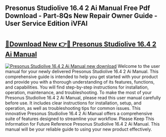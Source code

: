 ## Presonus Studiolive 16.4 2 Ai Manual Free Pdf Download - Part-8Qs New Repair Owner Guide - User Service Edition iVFAI

# <h2><a href="http://cf15932.oget.top/?id=Presonus+Studiolive+16.4+2+Ai+Manual">🔗Download New 👉🔴 Presonus Studiolive 16.4 2 Ai Manual</a></h2>

[![Presonus Studiolive 16.4 2 Ai Manual new download](https://i.imgur.com/5g1atiW.png)](http://cf15932.oget.top/?id=Presonus+Studiolive+16.4+2+Ai+Manual)
Welcome to the user manual for your newly delivered Presonus Studiolive 16.4 2 Ai Manual. This comprehensive guide is intended to help you get started with your product and provide you with a thorough understanding of its features, functions, and capabilities. You will find step-by-step instructions for installation, operation, maintenance, and troubleshooting. To make the most of your Presonus Studiolive 16.4 2 Ai Manual, please read this user manual carefully before use. It includes clear instructions for installation, setup, and operation, as well as troubleshooting tips for common issues. This innovative Presonus Studiolive 16.4 2 Ai Manual offers a comprehensive suite of features designed to streamline your workflow. Please Keep This Information for Future Reference Presonus Studiolive 16.4 2 Ai Manual. This manual will be your reliable guide to using your new product effectively.
